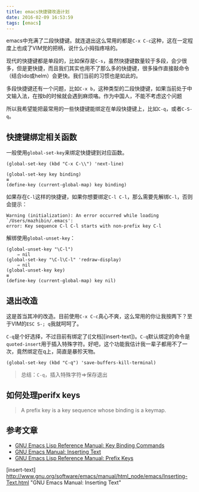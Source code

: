 ```yaml
---
title: emacs快捷键改造计划
date: 2016-02-09 16:53:59
tags: [emacs]
---
```


emacs中充满了二段快捷键。就连退出这么常用的都是`C-x C-c`这种，这在一定程度上也成了VIM党的把柄，说什么小拇指疼啥的。

现代的快捷键都是单段的，比如保存是`C-s`，虽然快捷键数量较于多段，会少很多，但是更快捷，而且我们其实也用不了那么多的快捷键，很多操作直接敲命令（结合ido或helm）会更快。我们当前的习惯也是如此的。

多段快捷键还有一个问题，比如`C-x b`，这种类型的二段快捷键，如果当前处于中文输入法，在按b的时候就会遇到麻烦咯。作为中国人，不能不考虑这个问题

所以我希望能把最常用的一些快捷键能绑定在单段快捷键上，比如`C-q`，或者`C-S-q`。

## 快捷键绑定相关函数
一般使用`global-set-key`来绑定快捷键到对应函数。

    (global-set-key (kbd "C-x C-\\") 'next-line)

    (global-set-key key binding)
    ≡
    (define-key (current-global-map) key binding)

如果存在`C-l`这样的快捷键，如果你想要绑定`C-l C-l`，那么需要先解绑`C-l`，否则会提示：

    Warning (initialization): An error occurred while loading `/Users/mazhibin/.emacs':
    error: Key sequence C-l C-l starts with non-prefix key C-l

解绑使用`global-unset-key`：

    (global-unset-key "\C-l")
        ⇒ nil
    (global-set-key "\C-l\C-l" 'redraw-display)
        ⇒ nil
    (global-unset-key key)
    ≡
    (define-key (current-global-map) key nil)

## 退出改造
这是首当其冲的改造。目前使用`C-x C-c`真心不爽，这么常用的你让我按两下？至于VIM的`ESC S-; q`我就呵呵了。

`C-q`是个好选择，不过目前有绑定了([文档][insert-text])。`C-q`默认绑定的命令是`quoted-insert`用于插入特殊字符。好吧，这个功能我估计我一辈子都用不了一次，竟然绑定在q上，简直是暴殄天物。

    (global-set-key (kbd "C-q") 'save-buffers-kill-terminal)

> 总结：`C-q`，插入特殊字符=>保存退出

## 如何处理perifx keys

> A prefix key is a key sequence whose binding is a keymap. 


## 参考文章
- [GNU Emacs Lisp Reference Manual: Key Binding Commands](https://www.gnu.org/software/emacs/manual/html_node/elisp/Key-Binding-Commands.html)
- [GNU Emacs Manual: Inserting Text](http://www.gnu.org/software/emacs/manual/html_node/emacs/Inserting-Text.html)
- [GNU Emacs Lisp Reference Manual: Prefix Keys](https://www.gnu.org/software/emacs/manual/html_node/elisp/Prefix-Keys.html)



[insert-text] http://www.gnu.org/software/emacs/manual/html_node/emacs/Inserting-Text.html "GNU Emacs Manual: Inserting Text"